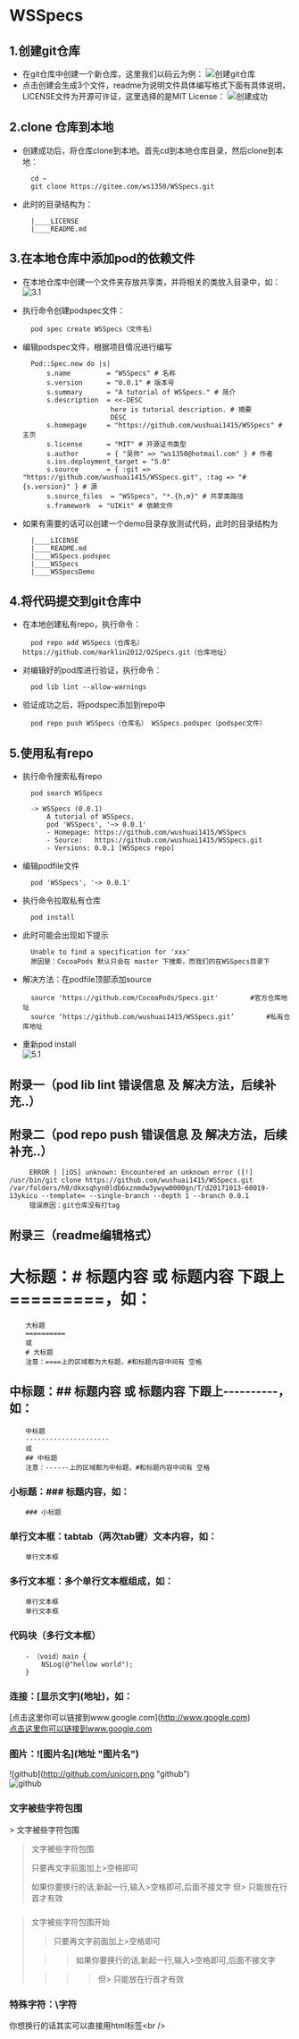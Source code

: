 # WSSpecs
## 1.创建git仓库
- 在git仓库中创建一个新仓库，这里我们以码云为例：
![创建git仓库](http://picture-ws.oss-cn-beijing.aliyuncs.com/WSCategory/181FF836-4ACD-4A6B-B97A-D3AC031E1816.png?Expires=1507869961&OSSAccessKeyId=TMP.AQF3AWFf2YDKJ_dyvr6nVlvg_vtKzDtjzXDTugc1IOCpP28NKgk23VOIcT3BAAAwLAIUF8Bj-uTz4hlJ2e-zgUt3OOjZ6MMCFHX9nZ0Qmlgrq7C1czPKEf_va67G&Signature=e2gi2zZWml%2BekM1vXR%2FyX%2BPXOv8%3D "创建git仓库")<br />
- 点击创建会生成3个文件，readme为说明文件具体编写格式下面有具体说明，LICENSE文件为开源可许证，这里选择的是MIT License：
![创建成功](http://picture-ws.oss-cn-beijing.aliyuncs.com/WSCategory/%E5%B1%8F%E5%B9%95%E5%BF%AB%E7%85%A7%202017-10-13%20%E4%B8%8A%E5%8D%8811.45.41.png?Expires=1507869974&OSSAccessKeyId=TMP.AQF3AWFf2YDKJ_dyvr6nVlvg_vtKzDtjzXDTugc1IOCpP28NKgk23VOIcT3BAAAwLAIUF8Bj-uTz4hlJ2e-zgUt3OOjZ6MMCFHX9nZ0Qmlgrq7C1czPKEf_va67G&Signature=6Wi8%2FbgKhyEzSYURQ16tijCHtjo%3D "创建成功")<br />
## 2.clone 仓库到本地
- 创建成功后，将仓库clone到本地。首先cd到本地仓库目录，然后clone到本地：

        cd ~
        git clone https://gitee.com/ws1350/WSSpecs.git
- 此时的目录结构为：

        |____LICENSE
        |____README.md

## 3.在本地仓库中添加pod的依赖文件
- 在本地仓库中创建一个文件夹存放共享类，并将相关的类放入目录中，如：
![3.1](http://picture-ws.oss-cn-beijing.aliyuncs.com/WSCategory/%E5%B1%8F%E5%B9%95%E5%BF%AB%E7%85%A7%202017-10-13%20%E4%B8%8B%E5%8D%883.07.37.png?Expires=1508215510&OSSAccessKeyId=TMP.AQGtDjzphalp-rJ6qiEK4xD9f23wSRmU27KjHVlCZx2jjfq8UV39z6qMOs1cADAtAhUA-NdFFCd159JYw0FbSCkijyg_qngCFFVLRFYMhTgtJVqUXWT5moPEWqnE&Signature=%2BVw48KgZnw4F287heRpOFMyW1C8%3D "3.1")
- 执行命令创建podspec文件：

        pod spec create WSSpecs（文件名）
- 编辑podspec文件，根据项目情况进行编写

        Pod::Spec.new do |s|
            s.name         = "WSSpecs" # 名称
            s.version      = "0.0.1" # 版本号
            s.summary      = "A tutorial of WSSpecs." # 简介
            s.description  = <<-DESC
                            here is tutorial description. # 摘要
                            DESC
            s.homepage     = "https://github.com/wushuai1415/WSSpecs" # 主页
            s.license      = "MIT" # 开源证书类型
            s.author       = { "吴帅" => "ws1350@hotmail.com" } # 作者
            s.ios.deployment_target = "5.0"
            s.source       = { :git => "https://github.com/wushuai1415/WSSpecs.git", :tag => "#{s.version}" } # 源
            s.source_files  = "WSSpecs", "*.{h,m}" # 共享类路径
            s.framework  = "UIKit" # 依赖文件
        
- 如果有需要的话可以创建一个demo目录存放测试代码，此时的目录结构为

        |____LICENSE
        |____README.md
        |____WSSpecs.podspec
        |____WSSpecs
        |____WSSpecsDemo
## 4.将代码提交到git仓库中
- 在本地创建私有repo，执行命令：

        pod repo add WSSpecs（仓库名） https://github.com/marklin2012/O2Specs.git（仓库地址）
- 对编辑好的pod库进行验证，执行命令：
        
        pod lib lint --allow-warnings
- 验证成功之后，将podspec添加到repo中

        pod repo push WSSpecs（仓库名） WSSpecs.podspec（podspec文件）
## 5.使用私有repo
- 执行命令搜索私有repo

        pod search WSSpecs
        
        -> WSSpecs (0.0.1)
            A tutorial of WSSpecs.
            pod 'WSSpecs', '~> 0.0.1'
            - Homepage: https://github.com/wushuai1415/WSSpecs
            - Source:   https://github.com/wushuai1415/WSSpecs.git
            - Versions: 0.0.1 [WSSpecs repo]
- 编辑podfile文件

        pod 'WSSpecs', '~> 0.0.1'
- 执行命令拉取私有仓库

        pod install
- 此时可能会出现如下提示

        Unable to find a specification for 'xxx'
        原因是：CocoaPods 默认只会在 master 下搜索，而我们的在WSSpecs目录下
- 解决方法：在podfile顶部添加source

        source 'https://github.com/CocoaPods/Specs.git'        #官方仓库地址
        source ‘https://github.com/wushuai1415/WSSpecs.git’        #私有仓库地址
- 重新pod install<br />
![5.1](http://picture-ws.oss-cn-beijing.aliyuncs.com/WSCategory/%E5%B1%8F%E5%B9%95%E5%BF%AB%E7%85%A7%202017-10-13%20%E4%B8%8B%E5%8D%883.15.46.png?Expires=1508215052&OSSAccessKeyId=TMP.AQGtDjzphalp-rJ6qiEK4xD9f23wSRmU27KjHVlCZx2jjfq8UV39z6qMOs1cADAtAhUA-NdFFCd159JYw0FbSCkijyg_qngCFFVLRFYMhTgtJVqUXWT5moPEWqnE&Signature=pyh44fpR%2BtPTgmktgxX03pe9%2BKQ%3D "5.1")

## 附录一（pod lib lint 错误信息 及 解决方法，后续补充..）
## 附录二（pod repo push 错误信息 及 解决方法，后续补充..）
         ERROR | [iOS] unknown: Encountered an unknown error ([!] /usr/bin/git clone https://github.com/wushuai1415/WSSpecs.git /var/folders/h0/dkxsqhyn0ldb6xznmdw3ywyw0000gn/T/d20171013-60019-13ykicu --template= --single-branch --depth 1 --branch 0.0.1
         错误原因：git仓库没有打tag
## 附录三（readme编辑格式）
# 大标题：# 标题内容 或 标题内容 下跟上 =========，如：
        大标题
        ==========
        或
        # 大标题
        注意：====上的区域都为大标题，#和标题内容中间有 空格

## 中标题：## 标题内容 或 标题内容 下跟上----------，如：
        中标题
        ---------------------
        或
        ## 中标题
        注意：------上的区域都为中标题，#和标题内容中间有 空格

### 小标题：### 标题内容，如：
        ### 小标题

### 单行文本框：tabtab（两次tab键）文本内容，如：
        单行文本框

### 多行文本框：多个单行文本框组成，如：
        单行文本框
        单行文本框

### 代码块（多行文本框）
        - （void）main {
            NSLog(@"hellow world");
        }

### 连接：\[显示文字\]\(地址\)，如：
\[点击这里你可以链接到www.google.com\]\(http://www.google.com)<br />
[点击这里你可以链接到www.google.com](http://www.google.com)

### 图片：\!\[图片名\]\(地址 "图片名"\)
\!\[github\]\(http://github.com/unicorn.png "github"\)<br />
![github](http://github.com/unicorn.png "github")

### 文字被些字符包围
\> 文字被些字符包围
> 文字被些字符包围
>
> 只要再文字前面加上>空格即可
>
> 如果你要换行的话,新起一行,输入>空格即可,后面不接文字
> 但> 只能放在行首才有效

###
> 文字被些字符包围开始
>
> > 只要再文字前面加上>空格即可
>
>  > > 如果你要换行的话,新起一行,输入>空格即可,后面不接文字
>
> > > > 但> 只能放在行首才有效

### 特殊字符：\字符
你想换行的话其实可以直接用html标签\<br /\>

